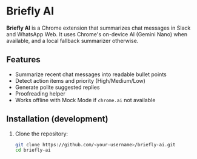 # Briefly AI

**Briefly AI** is a Chrome extension that summarizes chat messages in Slack and WhatsApp Web. It uses Chrome's on-device AI (Gemini Nano) when available, and a local fallback summarizer otherwise.

## Features
- Summarize recent chat messages into readable bullet points
- Detect action items and priority (High/Medium/Low)
- Generate polite suggested replies
- Proofreading helper
- Works offline with Mock Mode if `chrome.ai` not available

## Installation (development)
1. Clone the repository:
   ```bash
   git clone https://github.com/<your-username>/briefly-ai.git
   cd briefly-ai
